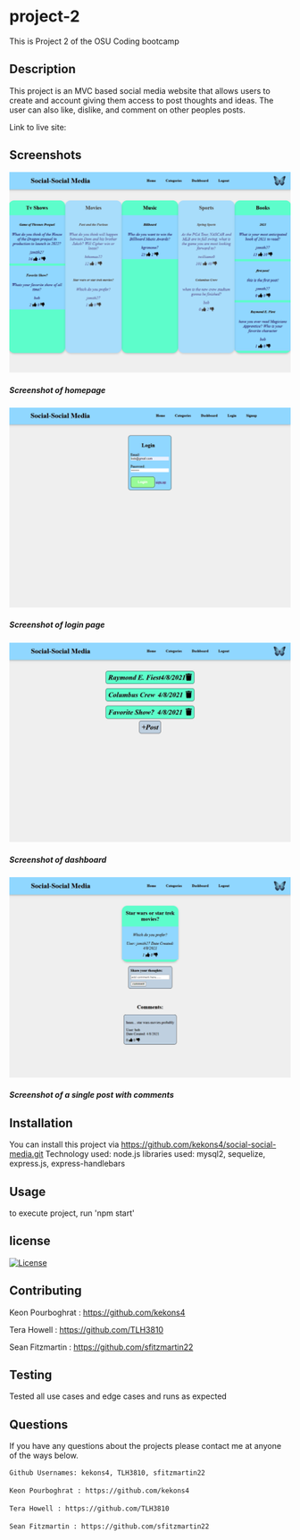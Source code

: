 # project-2
This is Project 2 of the OSU Coding bootcamp

## Description
This project is an MVC based social media website that allows users to create
and account giving them access to post thoughts and ideas. The user can also like, dislike,
and comment on other peoples posts.

Link to live site: 

## Screenshots

![Screenshot_one](/assets/screenshot_one.png)
##### Screenshot of homepage

![Screenshot_two](/assets/screenshot_two.png)
##### Screenshot of login page

![Screenshot_three](/assets/screenshot_three.png)
##### Screenshot of dashboard

![Screenshot_four](/assets/screenshot_four.png)
##### Screenshot of a single post with comments

## Installation

You can install this project via https://github.com/kekons4/social-social-media.git
Technology used: node.js
libraries used: mysql2, sequelize, express.js, express-handlebars

## Usage

to execute project, run 'npm start'

## license

[![License](https://img.shields.io/badge/License-MIT-blue.svg)](https://opensource.org/licenses/MIT)

## Contributing

Keon Pourboghrat : https://github.com/kekons4

Tera Howell : https://github.com/TLH3810

Sean Fitzmartin : https://github.com/sfitzmartin22

## Testing

Tested all use cases and edge cases and runs as expected

## Questions

If you have any questions about the projects please contact me at anyone of the ways below.

    Github Usernames: kekons4, TLH3810, sfitzmartin22

    Keon Pourboghrat : https://github.com/kekons4

    Tera Howell : https://github.com/TLH3810

    Sean Fitzmartin : https://github.com/sfitzmartin22